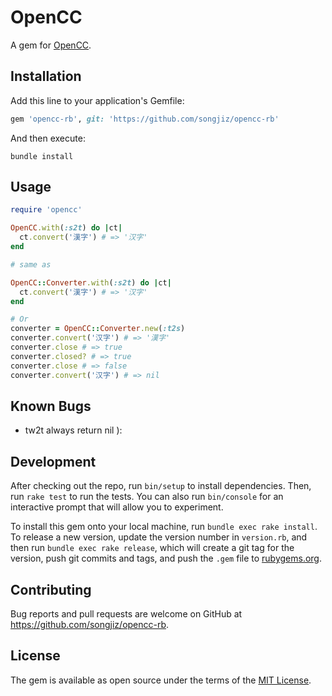 # OpenCC

A gem for [OpenCC](https://github.com/BYVoid/OpenCC).

## Installation

Add this line to your application's Gemfile:

```ruby
gem 'opencc-rb', git: 'https://github.com/songjiz/opencc-rb'
```

And then execute:

```shell
bundle install
```

## Usage

```ruby
require 'opencc'

OpenCC.with(:s2t) do |ct|
  ct.convert('漢字') # => '汉字'
end

# same as

OpenCC::Converter.with(:s2t) do |ct|
  ct.convert('漢字') # => '汉字'
end

# Or
converter = OpenCC::Converter.new(:t2s)
converter.convert('汉字') # => '漢字'
converter.close # => true
converter.closed? # => true
converter.close # => false
converter.convert('汉字') # => nil
```
## Known Bugs

- tw2t always return nil ):

## Development

After checking out the repo, run `bin/setup` to install dependencies. Then, run `rake test` to run the tests. You can also run `bin/console` for an interactive prompt that will allow you to experiment.

To install this gem onto your local machine, run `bundle exec rake install`. To release a new version, update the version number in `version.rb`, and then run `bundle exec rake release`, which will create a git tag for the version, push git commits and tags, and push the `.gem` file to [rubygems.org](https://rubygems.org).

## Contributing

Bug reports and pull requests are welcome on GitHub at https://github.com/songjiz/opencc-rb.


## License

The gem is available as open source under the terms of the [MIT License](https://opensource.org/licenses/MIT).
